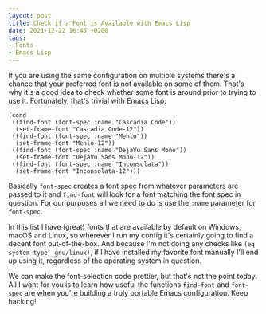 ```yaml
---
layout: post
title: Check if a Font is Available with Emacs Lisp
date: 2021-12-22 16:45 +0200
tags:
- Fonts
- Emacs Lisp
---
```


If you are using the same configuration on multiple systems there's a chance that your preferred font is not available on some of them. That's why it's a good idea to check whether some font is around prior to trying to use it. Fortunately, that's trivial with Emacs Lisp:

``` emacs-lisp
(cond
 ((find-font (font-spec :name "Cascadia Code"))
  (set-frame-font "Cascadia Code-12"))
 ((find-font (font-spec :name "Menlo"))
  (set-frame-font "Menlo-12"))
 ((find-font (font-spec :name "DejaVu Sans Mono"))
  (set-frame-font "DejaVu Sans Mono-12"))
 ((find-font (font-spec :name "Inconsolata"))
  (set-frame-font "Inconsolata-12")))
```

Basically `font-spec` creates a font spec from whatever parameters are passed to it
and `find-font` will look for a font matching the font spec in question. For our
purposes all we need to do is use the `:name` parameter for `font-spec`.

In this list I have (great) fonts that are available by default on Windows,
macOS and Linux, so wherever I run my config it's certainly going to find a
decent font out-of-the-box. And because I'm not doing any checks like `(eq system-type
'gnu/linux)`, if I have installed my favorite font manually I'll end up using
it, regardless of the operating system in question.

We can make the font-selection code prettier, but that's not the point
today. All I want for you is to learn how useful the functions `find-font` and
`font-spec` are when you're building a truly portable Emacs configuration. Keep hacking!
